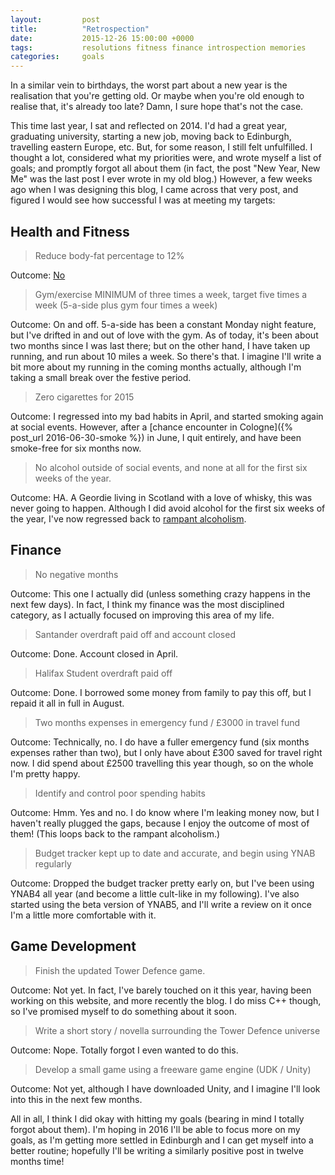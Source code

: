 ```yaml
---
layout:         post
title:          "Retrospection"
date:           2015-12-26 15:00:00 +0000
tags:           resolutions fitness finance introspection memories
categories:     goals
---
```

In a similar vein to birthdays, the worst part about a new year is the realisation that you're getting old. Or maybe when you're old enough to realise that, it's already too late? Damn, I sure hope that's not the case.

<!-- Read More -->

This time last year, I sat and reflected on 2014. I'd had a great year, graduating university, starting a new job, moving back to Edinburgh, travelling eastern Europe, etc.
But, for some reason, I still felt unfulfilled. I thought a lot, considered what my priorities were, and wrote myself a list of goals; and promptly forgot all about them (in fact, the post "New Year, New Me" was the last post I ever wrote in my old blog.)
However, a few weeks ago when I was designing this blog, I came across that very post, and figured I would see how successful I was at meeting my targets:

## Health and Fitness

> Reduce body-fat percentage to 12%

Outcome: [No][fat-mac]

> Gym/exercise MINIMUM of three times a week, target five times a week (5-a-side plus gym four times a week)

Outcome: On and off. 5-a-side has been a constant Monday night feature, but I've drifted in and out of love with the gym. As of today, it's been about two months since I was last there; but on the other hand, I have taken up running, and run about 10 miles a week. So there's that. I imagine I'll write a bit more about my running in the coming months actually, although I'm taking a small break over the festive period.

> Zero cigarettes for 2015

Outcome: I regressed into my bad habits in April, and started smoking again at social events. However, after a [chance encounter in Cologne]({% post_url 2016-06-30-smoke %}) in June, I quit entirely, and have been smoke-free for six months now.

> No alcohol outside of social events, and none at all for the first six weeks of the year.

Outcome: HA. A Geordie living in Scotland with a love of whisky, this was never going to happen. Although I did avoid alcohol for the first six weeks of the year, I've now regressed back to [rampant alcoholism][reddit-post].

## Finance

> No negative months

Outcome: This one I actually did (unless something crazy happens in the next few days). In fact, I think my finance was the most disciplined category, as I actually focused on improving this area of my life.

> Santander overdraft paid off and account closed

Outcome: Done. Account closed in April.

> Halifax Student overdraft paid off

Outcome: Done. I borrowed some money from family to pay this off, but I repaid it all in full in August.

> Two months expenses in emergency fund / £3000 in travel fund

Outcome: Technically, no. I do have a fuller emergency fund (six months expenses rather than two), but I only have about £300 saved for travel right now. I did spend about £2500 travelling this year though, so on the whole I'm pretty happy.

> Identify and control poor spending habits

Outcome: Hmm. Yes and no. I do know where I'm leaking money now, but I haven't really plugged the gaps, because I enjoy the outcome of most of them! (This loops back to the rampant alcoholism.)

> Budget tracker kept up to date and accurate, and begin using YNAB regularly

Outcome: Dropped the budget tracker pretty early on, but I've been using YNAB4 all year (and become a little cult-like in my following). I've also started using the beta version of YNAB5, and I'll write a review on it once I'm a little more comfortable with it.

## Game Development

> Finish the updated Tower Defence game.

Outcome: Not yet. In fact, I've barely touched on it this year, having been working on this website, and more recently the blog. I do miss C++ though, so I've promised myself to do something about it soon.

> Write a short story / novella surrounding the Tower Defence universe

Outcome: Nope. Totally forgot I even wanted to do this.

> Develop a small game using a freeware game engine (UDK / Unity)

Outcome: Not yet, although I have downloaded Unity, and I imagine I'll look into this in the next few months.

All in all, I think I did okay with hitting my goals (bearing in mind I totally forgot about them). I'm hoping in 2016 I'll be able to focus more on my goals, as I'm getting more settled in Edinburgh and I can get myself into a better routine; hopefully I'll be writing a similarly positive post in twelve months time! 

[fat-mac]: http://i.imgur.com/TBt8Bqe.jpg
[reddit-post]: https://www.reddit.com/r/Scotland/comments/3icu1i/youre_talking_to_a_foreigner_about_scotland_whats/